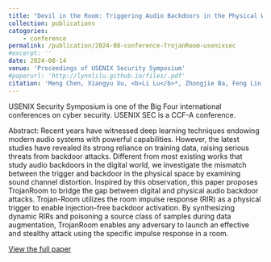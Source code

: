 ```yaml
---
title: "Devil in the Room: Triggering Audio Backdoors in the Physical World"
collection: publications
catogories: 
    - conference
permalink: /publication/2024-08-conference-TrojanRoom-usenixsec
#excerpt: ''
date: 2024-08-14
venue: 'Proceedings of USENIX Security Symposium'
#paperurl: 'http://lynnlilu.github.io/files/.pdf'
citation: 'Meng Chen, Xiangyu Xu, <b>Li Lu</b>*, Zhongjie Ba, Feng Lin, Kui Ren. &quot;Devil in the Room: Triggering Audio Backdoors in the Physical World.&quot; <i>Proceedings of USENIX Security Symposium</i>. Philadelphia, PA, USA. 2024. doi: to appear.'
---
```


USENIX Security Symposium is one of the Big Four international conferences on cyber security. USENIX SEC is a CCF-A conference.

Abstract: Recent years have witnessed deep learning techniques endowing modern audio systems with powerful capabilities. However, the latest studies have revealed its strong reliance on training data, raising serious threats from backdoor attacks. Different from most existing works that study audio backdoors in the digital world, we investigate the mismatch between the trigger and backdoor in the physical space by examining sound channel distortion. Inspired by this observation, this paper proposes TrojanRoom to bridge the gap between digital and physical audio backdoor attacks. Trojan-Room utilizes the room impulse response (RIR) as a physical trigger to enable injection-free backdoor activation. By synthesizing dynamic RIRs and poisoning a source class of samples during data augmentation, TrojanRoom enables any adversary to launch an effective and stealthy attack using the specific impulse response in a room. 

[View the full paper](https://www.usenix.org/system/files/sec23winter-prepub-166-chen.pdf)
